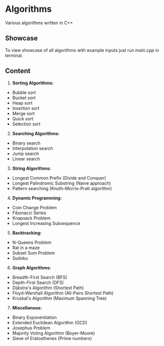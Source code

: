 # Algorithms

<div>Various algorithms written in C++</div>

## Showcase
To view showcase of all algorithms with example inputs just run *main.cpp* in terminal.

## Content

1. **Sorting Algorithms:**
* Bubble sort
* Bucket sort
* Heap sort
* Insertion sort 
* Merge sort
* Quick sort
* Selection sort

2. **Searching Algorithms:**
* Binary search
* Interpolation search
* Jump search
* Linear search

3. **String Algorithms:**
* Longest Common Prefix (Divide and Conquer)
* Longest Palindromic Substring (Naive approach)
* Pattern searching (Knuth–Morris–Pratt algorithm)

4. **Dynamic Programming:**
* Coin Change Problem
* Fibonacci Series
* Knapsack Problem
* Longest Increasing Subsequence

5. **Backtracking:**
* N-Queens Problem
* Rat in a maze
* Subset Sum Problem
* Sudoku

6. **Graph Algorithms:**
* Breadth-First Search (BFS)
* Depth-First Search (DFS)
* Dijkstra's Algorithm (Shortest Path)
* Floyd-Warshall Algorithm (All-Pairs Shortest Path)
* Kruskal's Algorithm (Maximum Spanning Tree)

7. **Miscellanous:**
* Binary Exponentiation
* Extended Euclidean Algorithm (GCD)
* Josephus Problem
* Majority Voting Algorithm (Boyer-Moore)
* Sieve of Eratosthenes (Prime numbers)